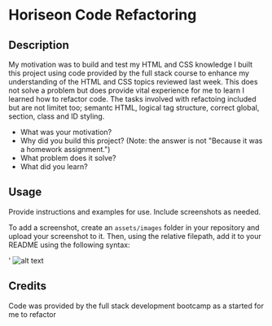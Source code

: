 
# Horiseon Code Refactoring

## Description

My motivation was to build and test my HTML and CSS knowledge
I built this project using code provided by the full stack course to enhance my understanding of the HTML and CSS topics reviewed last week.
This does not solve a problem but does provide vital experience for me to learn
I learned how to refactor code. The tasks involved with refactoing included but are not limitet too; semantc HTML, logical tag structure, correct global, section, class and ID styling.

- What was your motivation?
- Why did you build this project? (Note: the answer is not "Because it was a homework assignment.")
- What problem does it solve?
- What did you learn?


## Usage

Provide instructions and examples for use. Include screenshots as needed.

To add a screenshot, create an `assets/images` folder in your repository and upload your screenshot to it. Then, using the relative filepath, add it to your README using the following syntax:

'
    ![alt text](assets/images/horiseonhw.png)
    
## Credits

Code was provided by the full stack development bootcamp as a started for me to refactor

